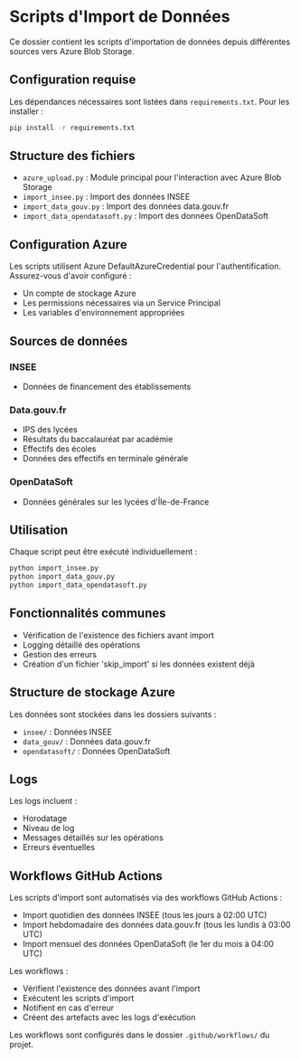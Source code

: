 # Scripts d'Import de Données

Ce dossier contient les scripts d'importation de données depuis différentes sources vers Azure Blob Storage.

## Configuration requise

Les dépendances nécessaires sont listées dans `requirements.txt`. Pour les installer :

```bash
pip install -r requirements.txt
```

## Structure des fichiers

- `azure_upload.py` : Module principal pour l'interaction avec Azure Blob Storage
- `import_insee.py` : Import des données INSEE
- `import_data_gouv.py` : Import des données data.gouv.fr
- `import_data_opendatasoft.py` : Import des données OpenDataSoft

## Configuration Azure

Les scripts utilisent Azure DefaultAzureCredential pour l'authentification. Assurez-vous d'avoir configuré :
- Un compte de stockage Azure
- Les permissions nécessaires via un Service Principal
- Les variables d'environnement appropriées

## Sources de données

### INSEE
- Données de financement des établissements

### Data.gouv.fr
- IPS des lycées
- Résultats du baccalauréat par académie
- Effectifs des écoles
- Données des effectifs en terminale générale

### OpenDataSoft
- Données générales sur les lycées d'Île-de-France

## Utilisation

Chaque script peut être exécuté individuellement :

```bash
python import_insee.py
python import_data_gouv.py
python import_data_opendatasoft.py
```

## Fonctionnalités communes

- Vérification de l'existence des fichiers avant import
- Logging détaillé des opérations
- Gestion des erreurs
- Création d'un fichier 'skip_import' si les données existent déjà

## Structure de stockage Azure

Les données sont stockées dans les dossiers suivants :
- `insee/` : Données INSEE
- `data_gouv/` : Données data.gouv.fr
- `opendatasoft/` : Données OpenDataSoft

## Logs

Les logs incluent :
- Horodatage
- Niveau de log
- Messages détaillés sur les opérations
- Erreurs éventuelles

## Workflows GitHub Actions

Les scripts d'import sont automatisés via des workflows GitHub Actions :

- Import quotidien des données INSEE (tous les jours à 02:00 UTC)
- Import hebdomadaire des données data.gouv.fr (tous les lundis à 03:00 UTC)
- Import mensuel des données OpenDataSoft (le 1er du mois à 04:00 UTC)

Les workflows :
- Vérifient l'existence des données avant l'import
- Exécutent les scripts d'import
- Notifient en cas d'erreur
- Créent des artefacts avec les logs d'exécution

Les workflows sont configurés dans le dossier `.github/workflows/` du projet.